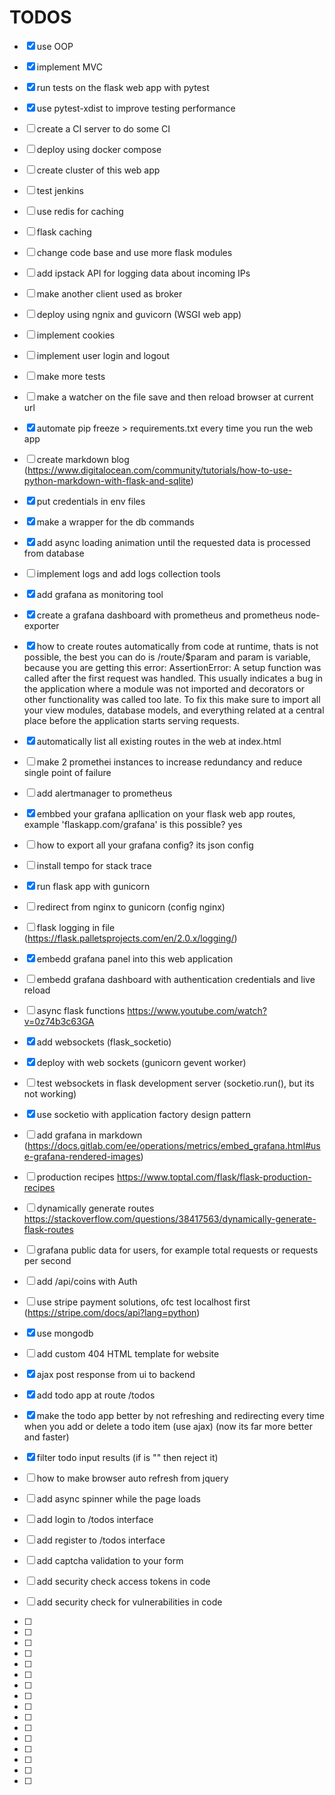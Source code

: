 

# TODOS

- [x] use OOP
- [x] implement MVC
- [x] run tests on the flask web app with pytest
- [x] use pytest-xdist to improve testing performance
- [ ] create a CI server to do some CI
- [ ] deploy using docker compose
- [ ] create cluster of this web app
- [ ] test jenkins
- [ ] use redis for caching
- [ ] flask caching
- [ ] change code base and use more flask modules
- [ ] add ipstack API for logging data about incoming IPs
- [ ] make another client used as broker
- [ ] deploy using ngnix and guvicorn (WSGI web app)
- [ ] implement cookies
- [ ] implement user login and logout
- [ ] make more tests
- [ ] make a watcher on the file save and then reload browser at current url
- [x] automate pip freeze > requirements.txt every time you run the web app
- [ ] create markdown blog (https://www.digitalocean.com/community/tutorials/how-to-use-python-markdown-with-flask-and-sqlite)
- [x] put credentials in env files
- [x] make a wrapper for the db commands
- [x] add async loading animation until the requested data is processed from database
- [ ] implement logs and add logs collection tools
- [x] add grafana as monitoring tool
- [x] create a grafana dashboard with prometheus and prometheus node-exporter
- [x] how to create routes automatically from code at runtime, thats is not possible, the best you can do is /route/$param and param is variable, because you are getting this error: AssertionError: A setup function was called after the first request was handled. This usually indicates a bug in the application where a module was not imported and decorators or other functionality was called too late.
To fix this make sure to import all your view modules, database models, and everything related at a central place before the application starts serving requests.

- [x] automatically list all existing routes in the web at index.html
- [ ] make 2 promethei instances to increase redundancy and reduce single point of failure
- [ ] add alertmanager to prometheus
- [x] embbed your grafana apllication on your flask web app routes, example 'flaskapp.com/grafana' is this possible? yes
- [ ] how to export all your grafana config? its json config
- [ ] install tempo for stack trace
- [x] run flask app with gunicorn
- [ ] redirect from nginx to gunicorn (config nginx)
- [ ] flask logging in file (https://flask.palletsprojects.com/en/2.0.x/logging/)

- [x] embedd grafana panel into this web application
- [ ] embedd grafana dashboard with authentication credentials and live reload
- [ ] async flask functions https://www.youtube.com/watch?v=0z74b3c63GA
- [x] add websockets (flask_socketio)
- [x] deploy with web sockets (gunicorn gevent worker)
- [ ] test websockets in flask development server (socketio.run(), but its not working)
- [x] use socketio with application factory design pattern
- [ ] add grafana in markdown (https://docs.gitlab.com/ee/operations/metrics/embed_grafana.html#use-grafana-rendered-images)
- [ ] production recipes https://www.toptal.com/flask/flask-production-recipes
- [ ] dynamically generate routes https://stackoverflow.com/questions/38417563/dynamically-generate-flask-routes
- [ ] grafana public data for users, for example total requests or requests per second
- [ ] add /api/coins with Auth
- [ ] use stripe payment solutions, ofc test localhost first (https://stripe.com/docs/api?lang=python)
- [x] use mongodb
- [ ] add custom 404 HTML template for website
- [x] ajax post response from ui to backend
- [x] add todo app at route /todos
- [x] make the todo app better by not refreshing and redirecting every time when you add or delete a todo item (use ajax) (now its far more better and faster)
- [x] filter todo input results (if is "" then reject it)
- [ ] how to make browser auto refresh from jquery
- [ ] add async spinner while the page loads
- [ ] add login to /todos interface
- [ ] add register to /todos interface
- [ ] add captcha validation to your form
- [ ] add security check access tokens in code
- [ ] add security check for vulnerabilities in code
- [ ]
- [ ]
- [ ]
- [ ]
- [ ]
- [ ]
- [ ]
- [ ]
- [ ]
- [ ]
- [ ]
- [ ]
- [ ]
- [ ]
- [ ]
- [ ]



